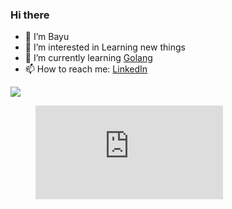 ### Hi there

- 👋 I’m Bayu 
- 👀 I’m interested in Learning new things
- 🌱 I’m currently learning [Golang](https://golang.org/)
- 📫 How to reach me: [LinkedIn](https://www.linkedin.com/in/bayuerich/)

<a href="#">
  <img align="center" src="https://github-readme-stats.vercel.app/api?username=bayue48&show_icons=true" />
</a>
<!-- <a href="#">
  <img align="center" src="https://github-readme-stats.vercel.app/api/top-langs/?username=bayue48&layout=compact" />
</a> -->
<!-- <a href="#">
  <img align="center" src="https://github-readme-stats.vercel.app/api/wakatime?username=yu_&layout=compact" />
</a> -->

<figure><embed src="https://wakatime.com/share/@yu_/3455aa17-33b8-4360-955f-fd43c6f2255a.svg"></embed></figure>
